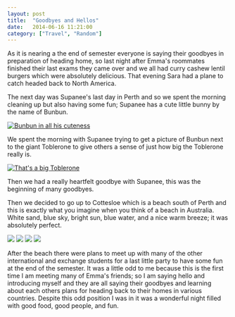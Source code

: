 ```yaml
---
layout: post
title:  "Goodbyes and Hellos"
date:   2014-06-16 11:21:00
category: ["Travel", "Random"]
---
```


As it is nearing a the end of semester everyone is saying their goodbyes in preparation of heading home, so last night after Emma's roommates finished their last exams they came over and we all had curry cashew lentil burgers which were absolutely delicious. That evening Sara had a plane to catch headed back to North America.

The next day was Supanee's last day in Perth and so we spent the morning cleaning up but also having some fun; Supanee has a cute little bunny by the name of Bunbun.

[![Bunbun in all his cuteness](http://i.imgur.com/KP1yV2Zl.jpg)](http://i.imgur.com/KP1yV2Z.jpg)

We spent the morning with Supanee trying to get a picture of Bunbun next to the giant Toblerone to give others a sense of just how big the Toblerone really is.

[![That's a big Toblerone](http://i.imgur.com/0kwa0pxl.jpg)](http://i.imgur.com/0kwa0px.jpg)

Then we had a really heartfelt goodbye with Supanee, this was the beginning of many goodbyes.

Then we decided to go up to Cottesloe which is a beach south of Perth and this is exactly what you imagine when you think of a beach in Australia. White sand, blue sky,  bright sun, blue water, and a nice warm breeze; it was absolutely perfect.

[![](http://i.imgur.com/jKCmeiyl.jpg)](http://i.imgur.com/jKCmeiy.jpg)
[![](http://i.imgur.com/k3HNW28l.jpg)](http://i.imgur.com/k3HNW28.jpg)
[![](http://i.imgur.com/Nwd47Eol.jpg)](http://i.imgur.com/Nwd47Eo.jpg)
[![](http://i.imgur.com/RQf4RaXl.jpg)](http://i.imgur.com/RQf4RaX.jpg)

After the beach there were plans to meet up with many of the other international and exchange students for a last little party to have some fun at the end of the semester. It was a little odd to me because this is the first time I am meeting many of Emma's friends; so I am saying hello and introducing myself and they are all saying their goodbyes and learning about each others plans for heading back to their homes in various countries. Despite this odd position I was in it was a wonderful night filled with good food, good people, and fun.
